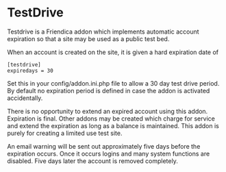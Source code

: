 TestDrive
=========


Testdrive is a Friendica addon which implements automatic account expiration so that a site may be used as a public test bed.

When an account is created on the site, it is given a hard expiration date of

	[testdrive]
	expiredays = 30

Set this in your config/addon.ini.php file to allow a 30 day test drive period.
By default no expiration period is defined in case the addon is activated accidentally.

There is no opportunity to extend an expired account using this addon.
Expiration is final.
Other addons may be created which charge for service and extend the expiration as long as a balance is maintained.
This addon is purely for creating a limited use test site.

An email warning will be sent out approximately five days before the expiration occurs.
Once it occurs logins and many system functions are disabled.
Five days later the account is removed completely.
